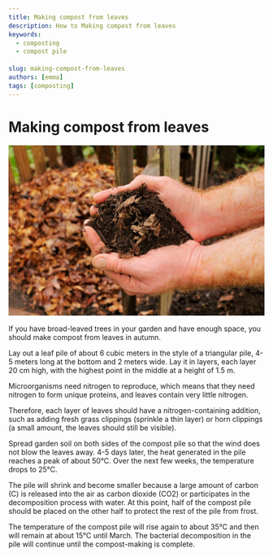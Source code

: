 ```yaml
---
title: Making compost from leaves
description: How to Making compost from leaves
keywords:
  - composting
  - compost pile

slug: making-compost-from-leaves
authors: [emma]
tags: [composting]
---
```


# Making compost from leaves

![compost and mulching](./img/img.png)


If you have broad-leaved trees in your garden and have enough space, you should make compost from leaves in autumn.

Lay out a leaf pile of about 6 cubic meters in the style of a triangular pile, 4-5 meters long at the bottom and 2 meters
wide. Lay it in layers, each layer 20 cm high, with the highest point in the middle at a height of 1.5 m.

Microorganisms need nitrogen to reproduce, which means that they need nitrogen to form unique proteins, and leaves contain
very little nitrogen.

Therefore, each layer of leaves should have a nitrogen-containing addition, such as adding fresh grass clippings
(sprinkle a thin layer) or horn clippings (a small amount, the leaves should still be visible). 

Spread garden soil on
both sides of the compost pile so that the wind does not blow the leaves away. 4-5 days later, the heat generated in the
pile reaches a peak of about 50°C. Over the next few weeks, the temperature drops to 25°C. 

The pile will shrink and become smaller because a large amount of carbon (C) is released into the air as carbon dioxide 
(CO2) or participates in the decomposition process with water. At this point, half of the compost pile should be placed 
on the other half to protect the rest of the pile from frost. 

The temperature of the compost pile will rise again to about 35°C and then will remain at about 15°C until March. 
The bacterial decomposition in the pile will continue until the compost-making is complete.


